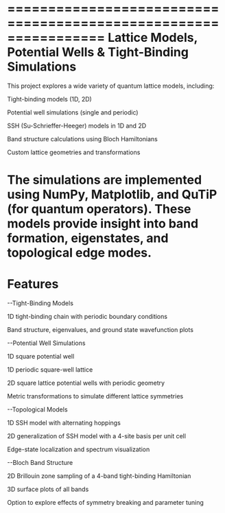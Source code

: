 ================================================================
Lattice Models, Potential Wells & Tight-Binding Simulations
================================================================

This project explores a wide variety of quantum lattice models, including:

Tight-binding models (1D, 2D)

Potential well simulations (single and periodic)

SSH (Su-Schrieffer-Heeger) models in 1D and 2D

Band structure calculations using Bloch Hamiltonians

Custom lattice geometries and transformations

The simulations are implemented using NumPy, Matplotlib, and QuTiP (for quantum operators). These models provide insight into band formation, eigenstates, and topological edge modes.
================
 Features
================
--Tight-Binding Models

1D tight-binding chain with periodic boundary conditions

Band structure, eigenvalues, and ground state wavefunction plots

--Potential Well Simulations

1D square potential well

1D periodic square-well lattice

2D square lattice potential wells with periodic geometry

Metric transformations to simulate different lattice symmetries

--Topological Models

1D SSH model with alternating hoppings

2D generalization of SSH model with a 4-site basis per unit cell

Edge-state localization and spectrum visualization

--Bloch Band Structure

2D Brillouin zone sampling of a 4-band tight-binding Hamiltonian

3D surface plots of all bands

Option to explore effects of symmetry breaking and parameter tuning
